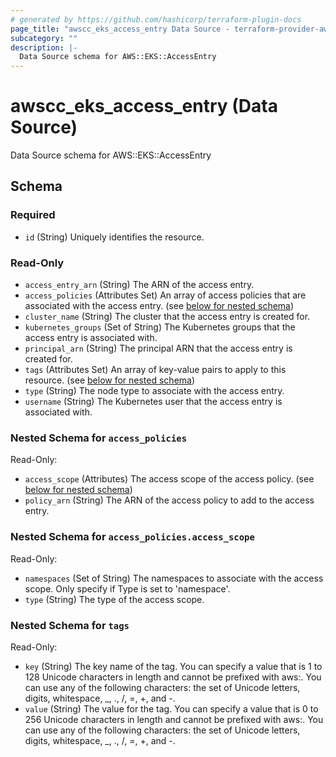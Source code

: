 ```yaml
---
# generated by https://github.com/hashicorp/terraform-plugin-docs
page_title: "awscc_eks_access_entry Data Source - terraform-provider-awscc"
subcategory: ""
description: |-
  Data Source schema for AWS::EKS::AccessEntry
---
```


# awscc_eks_access_entry (Data Source)

Data Source schema for AWS::EKS::AccessEntry



<!-- schema generated by tfplugindocs -->
## Schema

### Required

- `id` (String) Uniquely identifies the resource.

### Read-Only

- `access_entry_arn` (String) The ARN of the access entry.
- `access_policies` (Attributes Set) An array of access policies that are associated with the access entry. (see [below for nested schema](#nestedatt--access_policies))
- `cluster_name` (String) The cluster that the access entry is created for.
- `kubernetes_groups` (Set of String) The Kubernetes groups that the access entry is associated with.
- `principal_arn` (String) The principal ARN that the access entry is created for.
- `tags` (Attributes Set) An array of key-value pairs to apply to this resource. (see [below for nested schema](#nestedatt--tags))
- `type` (String) The node type to associate with the access entry.
- `username` (String) The Kubernetes user that the access entry is associated with.

<a id="nestedatt--access_policies"></a>
### Nested Schema for `access_policies`

Read-Only:

- `access_scope` (Attributes) The access scope of the access policy. (see [below for nested schema](#nestedatt--access_policies--access_scope))
- `policy_arn` (String) The ARN of the access policy to add to the access entry.

<a id="nestedatt--access_policies--access_scope"></a>
### Nested Schema for `access_policies.access_scope`

Read-Only:

- `namespaces` (Set of String) The namespaces to associate with the access scope. Only specify if Type is set to 'namespace'.
- `type` (String) The type of the access scope.



<a id="nestedatt--tags"></a>
### Nested Schema for `tags`

Read-Only:

- `key` (String) The key name of the tag. You can specify a value that is 1 to 128 Unicode characters in length and cannot be prefixed with aws:. You can use any of the following characters: the set of Unicode letters, digits, whitespace, _, ., /, =, +, and -.
- `value` (String) The value for the tag. You can specify a value that is 0 to 256 Unicode characters in length and cannot be prefixed with aws:. You can use any of the following characters: the set of Unicode letters, digits, whitespace, _, ., /, =, +, and -.
